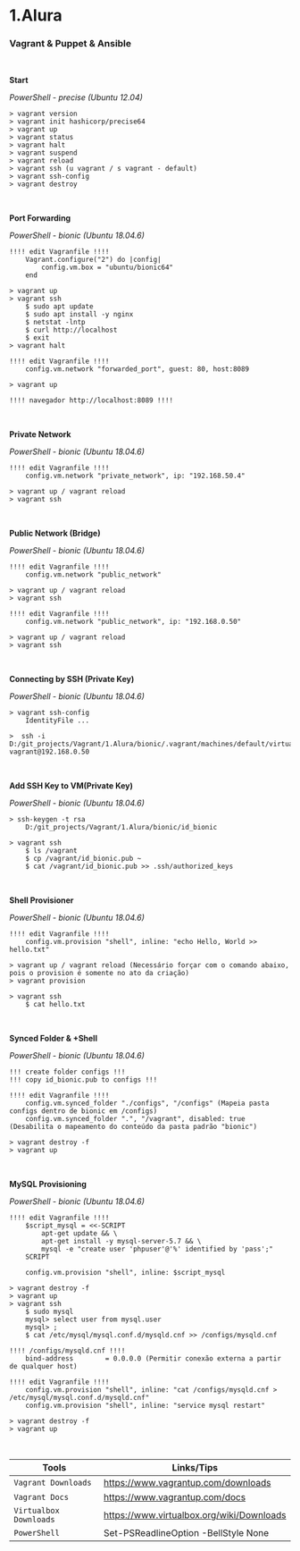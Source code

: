 # 1.Alura

### Vagrant & Puppet & Ansible
<br />

**Start**

*PowerShell - precise (Ubuntu 12.04)*
```
> vagrant version
> vagrant init hashicorp/precise64 
> vagrant up 
> vagrant status
> vagrant halt
> vagrant suspend
> vagrant reload
> vagrant ssh (u vagrant / s vagrant - default)
> vagrant ssh-config
> vagrant destroy
```
<br />

**Port Forwarding**

*PowerShell - bionic (Ubuntu 18.04.6)*
```
!!!! edit Vagranfile !!!!
    Vagrant.configure("2") do |config|
        config.vm.box = "ubuntu/bionic64"
    end

> vagrant up
> vagrant ssh
    $ sudo apt update
    $ sudo apt install -y nginx
    $ netstat -lntp
    $ curl http://localhost
    $ exit
> vagrant halt

!!!! edit Vagranfile !!!!
    config.vm.network "forwarded_port", guest: 80, host:8089

> vagrant up

!!!! navegador http://localhost:8089 !!!!
```
<br />

**Private Network**

*PowerShell - bionic (Ubuntu 18.04.6)*
```
!!!! edit Vagranfile !!!!
    config.vm.network "private_network", ip: "192.168.50.4"

> vagrant up / vagrant reload
> vagrant ssh
```
<br />

**Public Network (Bridge)**

*PowerShell - bionic (Ubuntu 18.04.6)*
```
!!!! edit Vagranfile !!!!
    config.vm.network "public_network"

> vagrant up / vagrant reload
> vagrant ssh

!!!! edit Vagranfile !!!!
    config.vm.network "public_network", ip: "192.168.0.50"

> vagrant up / vagrant reload
> vagrant ssh
```
<br />

**Connecting by SSH (Private Key)**

*PowerShell - bionic (Ubuntu 18.04.6)*
```
> vagrant ssh-config
    IdentityFile ...

>  ssh -i D:/git_projects/Vagrant/1.Alura/bionic/.vagrant/machines/default/virtualbox/private_key vagrant@192.168.0.50
```
<br />

**Add SSH Key to VM(Private Key)**

*PowerShell - bionic (Ubuntu 18.04.6)*
```
> ssh-keygen -t rsa
    D:/git_projects/Vagrant/1.Alura/bionic/id_bionic

> vagrant ssh
    $ ls /vagrant
    $ cp /vagrant/id_bionic.pub ~
    $ cat /vagrant/id_bionic.pub >> .ssh/authorized_keys
```
<br />

**Shell Provisioner**

*PowerShell - bionic (Ubuntu 18.04.6)*
```
!!!! edit Vagranfile !!!!
    config.vm.provision "shell", inline: "echo Hello, World >> hello.txt"

> vagrant up / vagrant reload (Necessário forçar com o comando abaixo, pois o provision é somente no ato da criação)
> vagrant provision

> vagrant ssh
    $ cat hello.txt

```
<br />

**Synced Folder & +Shell**

*PowerShell - bionic (Ubuntu 18.04.6)*
```
!!! create folder configs !!!
!!! copy id_bionic.pub to configs !!!

!!!! edit Vagranfile !!!!
    config.vm.synced_folder "./configs", "/configs" (Mapeia pasta configs dentro de bionic em /configs)
    config.vm.synced_folder ".", "/vagrant", disabled: true (Desabilita o mapeamento do conteúdo da pasta padrão "bionic")

> vagrant destroy -f
> vagrant up

```
<br />

**MySQL Provisioning**

*PowerShell - bionic (Ubuntu 18.04.6)*
```
!!!! edit Vagranfile !!!!
    $script_mysql = <<-SCRIPT
        apt-get update && \
        apt-get install -y mysql-server-5.7 && \
        mysql -e "create user 'phpuser'@'%' identified by 'pass';"
    SCRIPT

    config.vm.provision "shell", inline: $script_mysql

> vagrant destroy -f
> vagrant up
> vagrant ssh
    $ sudo mysql
    mysql> select user from mysql.user
    mysql> ;
    $ cat /etc/mysql/mysql.conf.d/mysqld.cnf >> /configs/mysqld.cnf

!!!! /configs/mysqld.cnf !!!!
    bind-address		= 0.0.0.0 (Permitir conexão externa a partir de qualquer host)

!!!! edit Vagranfile !!!!
    config.vm.provision "shell", inline: "cat /configs/mysqld.cnf > /etc/mysql/mysql.conf.d/mysqld.cnf"
    config.vm.provision "shell", inline: "service mysql restart"

> vagrant destroy -f
> vagrant up
```
<br />

|Tools      |Links/Tips|
|-------------|-----------|
|`Vagrant Downloads`| https://www.vagrantup.com/downloads
|`Vagrant Docs`| https://www.vagrantup.com/docs
|`Virtualbox Downloads`| https://www.virtualbox.org/wiki/Downloads
|`PowerShell`| Set-PSReadlineOption -BellStyle None
